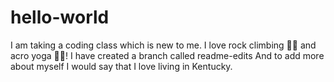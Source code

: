 # hello-world
I am taking a coding class which is new to me.
I love rock climbing 🧗‍♀️ and acro yoga 🤸‍♀️!
I have created a branch called readme-edits
And to add more about myself I would say that I love living in Kentucky.
